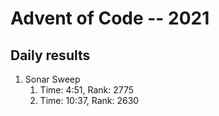 # Advent of Code -- 2021

## Daily results
1. Sonar Sweep
    1. Time: 4:51, Rank: 2775
    2. Time: 10:37, Rank: 2630